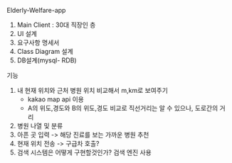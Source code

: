 Elderly-Welfare-app

1. Main Client  : 30대 직장인 층
2. UI 설계
3. 요구사항 명세서
4. Class Diagram 설계 
5. DB설계(mysql- RDB) 

 기능 
1. 내 현재 위치와 근처 병원 위치 비교해서 m,km로 보여주기
   -  kakao map api 이용
   -  A의 위도,경도와 B의 위도,경도 비교로 직선거리는 알 수 있으나, 도로간의 거리 
2. 병원 나열 및 분류
3. 아픈 곳 입력 -> 해당 진료를 보는 가까운 병원 추천
4. 현재 위치 전송 -> 구급차 호출?
5. 검색 시스템은 어떻게 구현할것인가?
    검색 엔진 사용

